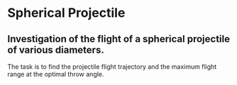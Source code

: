 # Spherical Projectile

## Investigation of the flight of a spherical projectile of various diameters.

The task is to find the projectile flight trajectory and the maximum flight range at the optimal throw angle.
